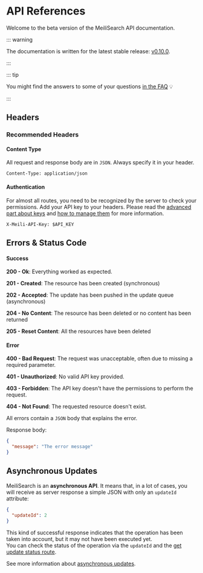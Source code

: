 # API References

Welcome to the beta version of the MeiliSearch API documentation.

::: warning

The documentation is written for the latest stable release: [v0.10.0](https://github.com/meilisearch/MeiliSearch/releases/tag/v0.10.0).

:::

::: tip

You might find the answers to some of your questions [in the FAQ](/faq/README.md) 💡

:::

## Headers

### Recommended Headers

#### Content Type

All request and response body are in `JSON`. Always specify it in your header.

`Content-Type: application/json`

#### Authentication

For almost all routes, you need to be recognized by the server to check your permissions. Add your API key to your headers.
Please read the [advanced part about keys](/guides/advanced_guides/authentication.md) and [how to manage them](/references/keys.md) for more information.

`X-Meili-API-Key: $API_KEY`

## Errors & Status Code

#### Success

**200 - Ok**: Everything worked as expected.

**201 - Created**: The resource has been created (synchronous)

**202 - Accepted**: The update has been pushed in the update queue (asynchronous)

**204 - No Content**: The resource has been deleted or no content has been returned

**205 - Reset Content**: All the resources have been deleted

#### Error

**400 - Bad Request**: The request was unacceptable, often due to missing a required parameter.

**401 - Unauthorized**: No valid API key provided.

**403 - Forbidden**: The API key doesn't have the permissions to perform the request.

**404 - Not Found**: The requested resource doesn't exist.

All errors contain a `JSON` body that explains the error.

Response body:

```json
{
  "message": "The error message"
}
```

## Asynchronous Updates

MeiliSearch is an **asynchronous API**. It means that, in a lot of cases, you will receive as server response a simple JSON with only an `updateId` attribute:

```json
{
  "updateId": 2
}
```

This kind of successful response indicates that the operation has been taken into account, but it may not have been executed yet.<br>
You can check the status of the operation via the `updateId` and the [get update status route](/references/updates.md).

See more information about [asynchronous updates](/guides/advanced_guides/asynchronous_updates.md).
